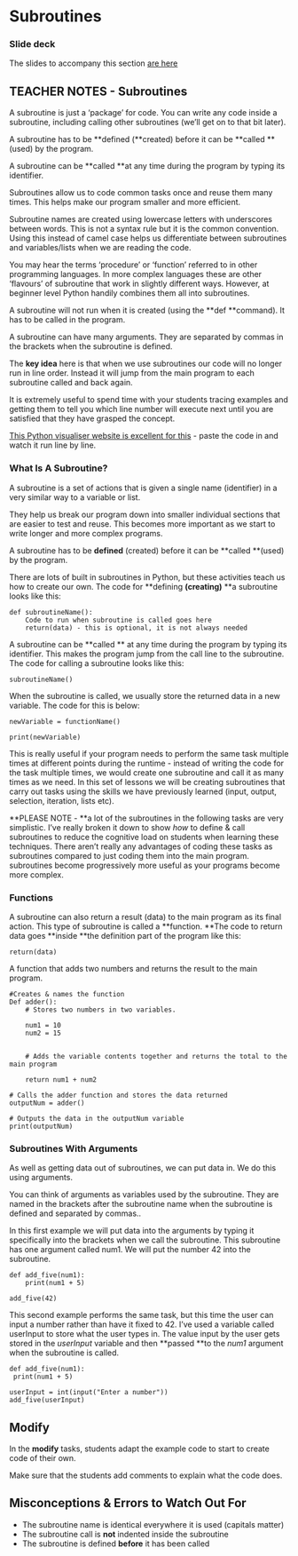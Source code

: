 # Subroutines

### Slide deck
The slides to accompany this section [are here](https://docs.google.com/presentation/d/1Xmo3ZSVzCj0DXMMvFfVt1wN_ywjROf3al3XcKkdC96k/edit?usp=sharing)

## TEACHER NOTES - Subroutines

A subroutine is just a ‘package’ for code.  You can write any code inside a subroutine, including calling other subroutines (we’ll get on to that bit later).

A subroutine has to be **defined (**created) before it can be **called **(used) by the program.

A subroutine can be **called **at any time during the program by typing its identifier.

Subroutines allow us to code common tasks once and reuse them many times.  This helps make our program smaller and more efficient.

Subroutine names are created using lowercase letters with underscores between words.  This is not a syntax rule but it is the common convention.  Using this instead of camel case helps us differentiate between subroutines and variables/lists when we are reading the code.

You may hear the terms ‘procedure’ or ‘function’ referred to in other programming languages.  In more complex languages these are other ‘flavours’ of subroutine that work in slightly different ways.  However, at beginner level Python handily combines them all into subroutines.

A subroutine will not run when it is created (using the **def **command). It has to be called in the program.

A subroutine can have many arguments.  They are separated by commas in the brackets when the subroutine is defined.

The **key idea** here is that when we use subroutines our code will no longer run in line order.  Instead it will jump from the main program to each subroutine called and back again.

It is extremely useful to spend time with your students tracing examples and getting them to tell you which line number will execute next until you are satisfied that they have grasped the concept.  

[This Python visualiser website is excellent for this](http://pythontutor.com/visualize.html#mode=edit) - paste the code in and watch it run line by line. 

### What Is A Subroutine?

A subroutine is a set of actions that is given a single name (identifier) in a very similar way to a variable or list.

They help us break our program down into smaller individual sections that are easier to test and reuse.  This becomes more important as we start to write longer and more complex programs.

A subroutine has to be **defined** (created) before it can be **called **(used) by the program.

There are lots of built in subroutines in Python, but these activities teach us how to create our own.  The code for **defining **(creating)** **a subroutine looks like this:


```
def subroutineName():
	Code to run when subroutine is called goes here
	return(data) - this is optional, it is not always needed
```


A subroutine can be **called ** at any time during the program by typing its identifier.  This makes the program jump from the call line to the subroutine. The code for calling a subroutine looks like this:


```
subroutineName()
```

When the subroutine is called, we usually store the returned data in a new variable.  The code for this is below:

```
newVariable = functionName()

print(newVariable)
```

This is really useful if your program needs to perform the same task multiple times at different points during the runtime - instead of writing the code for the task multiple times, we would create one subroutine and call it as many times as we need.  In this set of lessons we will be creating subroutines that carry out tasks using the skills we have previously learned (input, output, selection, iteration, lists etc).

**PLEASE NOTE - **a lot of the subroutines in the following tasks are very simplistic.  I’ve really broken it down to show _how_ to define & call subroutines to reduce the cognitive load on students when learning these techniques.  There aren’t really any advantages of coding these tasks as subroutines compared to just coding them into the main program.  subroutines become progressively more useful as your programs become more complex.



### Functions

A subroutine can also return a result (data) to the main program as its final action.  This type of subroutine is called a **function. **The code to return data goes **inside **the definition part of the program like this:


```
return(data)
```
A function that adds two numbers and returns the result to the main program.

```
#Creates & names the function
Def adder():
	# Stores two numbers in two variables.

	num1 = 10
	num2 = 15


    # Adds the variable contents together and returns the total to the main program

	return num1 + num2

# Calls the adder function and stores the data returned
outputNum = adder()

# Outputs the data in the outputNum variable
print(outputNum)
```

### Subroutines With Arguments

As well as getting data out of subroutines, we can put data in.  We do this using arguments.  

You can think of arguments as variables used by the subroutine.  They are named in the brackets after the subroutine name when the subroutine is defined and separated by commas..

In this first example we will put data into the arguments by typing it specifically into the brackets when we call the subroutine.  This subroutine has one argument called num1.  We will put the number 42 into the subroutine.

```
def add_five(num1):
	print(num1 + 5)

add_five(42)
```

This second example performs the same task, but this time the user can input a number rather than have it fixed to 42.  I’ve used a variable called userInput to store what the user types in.  The value input by the user gets stored in the _userInput_ variable and then **passed **to the _num1_ argument when the subroutine is called.

```
def add_five(num1):
 print(num1 + 5)

userInput = int(input("Enter a number"))
add_five(userInput)
```

## Modify

In the **modify** tasks, students adapt the example code to start to create code of their own.

Make sure that the students add comments to explain what the code does.

## Misconceptions & Errors to Watch Out For

- The subroutine name is identical everywhere it is used (capitals matter)
- The subroutine call is **not** indented inside the subroutine
- The subroutine is defined **before** it has been called


